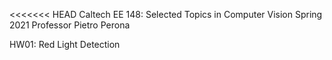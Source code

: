 <<<<<<< HEAD
Caltech EE 148: Selected Topics in Computer Vision
Spring 2021
Professor Pietro Perona

HW01: Red Light Detection
